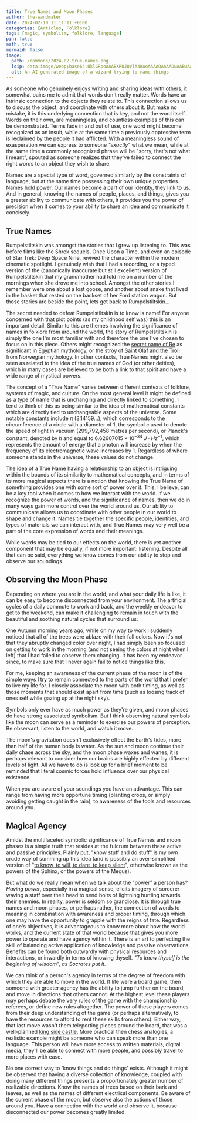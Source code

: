 ```yaml
---
title: True Names and Moon Phases
author: the-wandmaker
date: 2024-02-10 11:11:11 +0100
categories: [Articles, Folklore]
tags: [magic, symbolism, folklore, language]
pin: false
math: true
mermaid: false
image:
  path: /commons/2024-02-true-names.png
  lqip: data:image/webp;base64,UklGRpoAAABXRUJQVlA4WAoAAAAQAAAADwAABwAAQUxQSDIAAAARL0AmbZurmr57yyIiqE8oiG0bejIYEQTgqiDA9vqnsUSI6H+oAERp2HZ65qP/VIAWAFZQOCBCAAAA8AEAnQEqEAAIAAVAfCWkAALp8sF8rgRgAP7o9FDvMCkMde9PK7euH5M1m6VWoDXf2FkP3BqV0ZYbO6NA/VFIAAAA
  alt: An AI generated image of a wizard trying to name things
---
```


As someone who genuinely enjoys writing and sharing ideas with others, it somewhat pains me to admit that words don't really matter. Words have an intrinsic connection to the objects they relate to. This connection allows us to discuss the object, and coordinate with others about it. But make no mistake, it is this underlying connection that is key, and not the word itself. Words on their own, are meaningless, and countless examples of this can be demonstrated. Terms fade in and out of use, one word might become recognized as an insult, while at the same time a previously oppressive term is reclaimed by the people it had afflicted. With a meaningless sound of exasperation we can express to someone _"exactly"_ what we mean, while at the same time a commonly recognized phrase will be "sorry, that's not what I meant", spouted as someone realizes that they've failed to connect the right words to an object they wish to share.

Names are a special type of word, governed similarly by the constraints of language, but at the same time possessing their own unique properties. Names hold power. Our names become a part of our identity, they link to us. And in general, knowing the names of people, places, and things, gives you a greater ability to communicate with others, it provides you the power of precision when it comes to your ability to share an idea and communicate it concisely.

## True Names

Rumpelstiltskin was amongst the stories that I grew up listening to. This was before films like the Shrek sequels, Once Upon a Time, and even an episode of Star Trek: Deep Space Nine, revived the character within the modern cinematic spotlight. I genuinely wish that I had a recording, or a typed version of the (canonically inaccurate but still excellent) version of Rumpelstiltskin that my grandmother had told me on a number of the mornings when she drove me into school. Amongst the other stories I remember were one about a lost goose, and another about snake that lived in the basket that rested on the backset of her Ford station wagon. But those stories are beside the point, lets get back to Rumpelstiltskin...

The secret needed to defeat Rumpelstiltskin is to know is name! For anyone concerned with that plot points (as my childhood self was) this is an important detail. Similar to this are themes involving the significance of names in folklore from around the world, the story of Rumpelstiltskin is simply the one I'm most familiar with and therefore the one I've chosen to focus on in this piece. Others might recognized the [secret name of Re](https://mythfolklore.blogspot.com/2014/06/egypt-secret-name-of-ra.html) as significant in Egyptian mythology, or the stroy of [Saint Olaf and the Troll](https://avaldsnes.info/en/olavskirken/olavssegner/) from Norwegian mythology. In other contexts, True Names might also be seen as related to the idea of the true names of God (or other deities), which in many cases are believed to be both a link to that spirit and have a wide range of mystical powers.

The concept of a "True Name" varies between different contexts of folklore, systems of magic, and culture. On the most general level it might be defined as a type of name that is unchanging and directly linked to something. I tend to think of this as being similar to the idea of mathematical constants which are directly tied to unchangeable aspects of the universe. Some notable constants include $\pi$ (3.14159...), which corresponds to the circumference of a circle with a diameter of 1, the symbol $c$ used to denote the speed of light in vacuum (299,792,458 metres per second), or Planck's constant, denoted by $h$ and equal to $6.62607015 \times 10^{-34}$ $J \cdot Hz^{−1}$, which represents the amount of energy that a photon will increase by when the frequency of its electromagnetic wave increases by 1. Regardless of where someone stands in the universe, these values do not change.

The idea of a True Name having a relationship to an object is intriguing within the bounds of its similarity to mathematical concepts, and in terms of its more magical aspects there is a notion that knowing the True Name of something provides one with some sort of power over it. This, I believe, can be a key tool when it comes to how we interact with the world. If we recognize the power of words, and the significance of names, then we do in many ways gain more control over the world around us. Our ability to communicate allows us to coordinate with other people in our world to shape and change it. Names tie together the specific people, identities, and types of materials we can interact with, and True Names may very well be a part of the core expression of words and their meanings.

While words may be tied to our effects on the world, there is yet another component that may be equally, if not more important: listening. Despite all that can be said, everything we know comes from our ability to stop and observe our soundings.

## Observing the Moon Phase

Depending on where you are in the world, and what your daily life is like, it can be easy to become disconnected from your environment. The artificial cycles of a daily commute to work and back, and the weekly endeavor to get to the weekend, can make it challenging to remain in touch with the beautiful and soothing natural cycles that surround us.

One Autumn morning years ago, while on my way to work I suddenly noticed that all of the trees were ablaze with their fall colors. Now it's not that they abruptly changed color over night, I had simply been so focused on getting to work in the morning (and not seeing the colors at night when I left) that I had failed to observe them changing. It has been my endeavor since, to make sure that I never again fail to notice things like this.

For me, keeping an awareness of the current phase of the moon is of the simple ways I try to remain connected to the parts of the world that I prefer to live my life for. I closely associate the moon with both timing, as well as those moments that should exist apart from time (such as loosing track of ones self while gazing up at the night sky).

Symbols only ever have as much power as they're given, and moon phases do have strong associated symbolism. But I think observing natural symbols like the moon can serve as a reminder to exercise our powers of perception. Be observant, listen to the world, and watch it move.

The moon's gravitation doesn't exclusively effect the Earth's tides, more than half of the human body is water. As the sun and moon continue their daily chase across the sky, and the moon phase waxes and wanes, it is perhaps relevant to consider how our brains are highly effected by different levels of light. All we have to do is look up for a brief moment to be reminded that literal cosmic forces hold influence over our physical existence.

When you are aware of your soundings you have an advantage. This can range from having more opportune timing (planting crops, or simply avoiding getting caught in the rain), to awareness of the tools and resources around you.

## Magical Agency

Amidst the multifaceted symbolic significance of True Names and moon phases is a simple truth that resides at the fulcrum between these active and passive principles. Plainly put, "know stuff and do stuff" is my own crude way of summing up this idea (and is possibly an over-simplified version of "[to know, to will, to dare, to keep silent](https://therhetoricofmagic.com/magic/the-four-powers-of-the-sphinx-know-will-dare-keep-silent/)", otherwise known as the powers of the Sphinx, or the powers of the Megus).

But what do we really mean when we talk about the "power" a person has? _Having power_, especially in a magical sense, elicits imagery of sorcerer waving a staff over their head to send bolts of lightning hurtling towards their enemies. In reality, power is seldom so grandiose. It is through true names and moon phases, or perhaps rather, the connection of words to meaning in combination with awareness and proper timing, through which one may have the opportunity to grapple with the reigns of fate. Regardless of one's objectives, it is advantageous to know more about how the world works, and the current state of that world because that gives you more power to operate and have agency within it. There is an art to perfecting the skill of balancing active application of knowledge and passive observations. Benefits can be found both outwardly with physical resources and interactions, or inwardly in terms of knowing thyself. _"To know thyself is the beginning of wisdom", as Socrates put it._

We can think of a person's agency in terms of the degree of freedom with which they are able to move in the world. If life were a board game, then someone with greater agency has the ability to jump further on the board, and move in directions that others cannot. At the highest level these players may perhaps debate the very rules of the game with the championship referees, or define new rules altogether. The power of these players comes from their deep understanding of the game (or perhaps alternatively, to have the resources to afford to rent these skills from others). Either way, that last move wasn't them teleporting pieces around the board, that was a well-planned [king side castle](https://en.wikipedia.org/wiki/Castling). More practical then chess analogies, a realistic example might be someone who can speak more than one language. This person will have more access to written materials, digital media, they'll be able to connect with more people, and possibly travel to more places with ease.

No one correct way to 'know things and do things' exists. Although it might be observed that having a diverse collection of knowledge, coupled with doing many different things presents a proportionately greater number of realizable directions. Know the names of trees based on their bark and leaves, as well as the names of different electrical components. Be aware of the current phase of the moon, but observe also the actions of those around you. Have a connection with the world and observe it, because disconnected our power becomes greatly limited.

